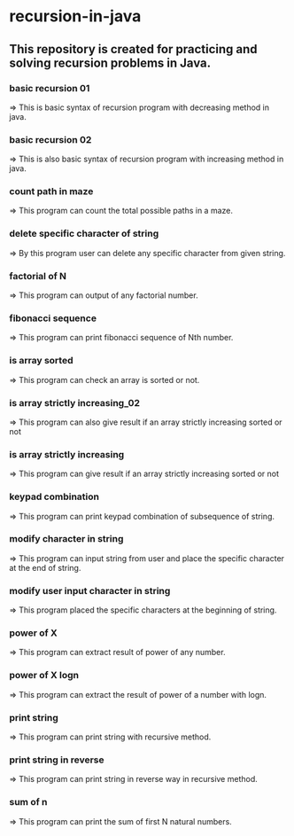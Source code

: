 # recursion-in-java
This repository is created for practicing and solving recursion problems in Java. 
--- 

### basic recursion 01
<p>=> This is basic syntax of recursion program with decreasing method in java.</p>

### basic recursion 02
<p>=> This is also basic syntax of recursion program with increasing method in java.</p>

### count path in maze
<p>=> This program can count the total possible paths in a maze.</p>

### delete specific character of string
<p>=> By this program user can delete any specific character from given string.</p>

### factorial of N
<p>=> This program can output of any factorial number.</p>

### fibonacci sequence
<p>=> This program can print fibonacci sequence of Nth number.</p>

### is array sorted
<p>=> This program can check an array is sorted or not.</p>

### is array strictly increasing_02
<p>=> This program can also give result if an array strictly increasing sorted or not</p>

### is array strictly increasing
<p>=> This program can give result if an array strictly increasing sorted or not</p>

### keypad combination
<p>=> This program can print keypad combination of subsequence of string.</p>

### modify character in string
<p>=> This program can input string from user and place the specific character at the end of string.</p>

### modify user input character in string
<p>=> This program placed the specific characters at the beginning of string.</p>

### power of X
<p>=> This program can extract result of power of any number.</p>

### power of X logn
<p>=> This program can extract the result of power of a number with logn.</p>

### print string
<p>=> This program can print string with recursive method.</p>

### print string in reverse
<p>=> This program can print string in reverse way in recursive method.</p>

### sum of n
<p>=> This program can print the sum of first N natural numbers.</p>
